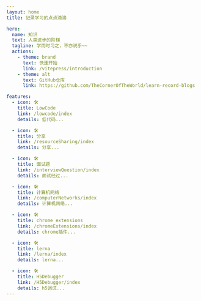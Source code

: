 ```yaml
---
layout: home
title: 记录学习的点点滴滴

hero:
  name: 知识
  text: 人类进步的阶梯
  tagline: 学而时习之，不亦说乎~~
  actions:
    - theme: brand
      text: 快速开始
      link: /vitepress/introduction
    - theme: alt
      text: GitHub仓库
      link: https://github.com/TheCornerOfTheWorld/learn-record-blogs

features:
  - icon: 🛠️
    title: LowCode
    link: /lowcode/index
    details: 低代码...

  - icon: 🛠️
    title: 分享
    link: /resourceSharing/index
    details: 分享...

  - icon: 🛠️
    title: 面试题
    link: /interviewQuestion/index
    details: 面试经过...

  - icon: 🛠️
    title: 计算机网络
    link: /computerNetworks/index
    details: 计算机网络...

  - icon: 🛠️
    title: chrome extensions
    link: /chromeExtensions/index
    details: chrome插件...

  - icon: 🛠️
    title: lerna
    link: /lerna/index
    details: lerna...

  - icon: 🛠️
    title: H5Debugger
    link: /H5Debugger/index
    details: h5调试...
---
```


<!-- 使用 contain
::: demo

```html
<div>1111</div>
```

```js
console.log(123)
```

::: -->
